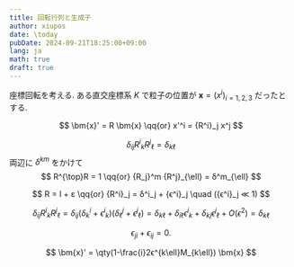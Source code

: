 ```yaml
---
title: 回転行列と生成子
author: xiupos
date: \today
pubDate: 2024-09-21T18:25:00+09:00
lang: ja
math: true
draft: true
---
```

座標回転を考える. ある直交座標系 $K$ で粒子の位置が $\bm{x}=(x^i)_{i=1,2,3}$ だったとする.

$$
\bm{x}' = R \bm{x} \qq{or} x'^i = {R^i}_j x^j
$$

$$
δ_{ij} {R^i}_k {R^j}_{\ell} = δ_{k\ell}
$$
両辺に $δ^{km}$ をかけて
$$
R^{\top}R = 1 \qq{or} {R_j}^m {R^j}_{\ell} = δ^m_{\ell}
$$

$$
R = I + ε \qq{or} {R^i}_j = δ^i_j + {ϵ^i}_j \quad ({ϵ^i}_j ≪ 1)
$$

$$
δ_{ij} {R^i}_k {R^j}_{\ell} = δ_{ij} (δ^i_k + {ϵ^i}_k)(δ^j_{\ell} + {ϵ^j}_{\ell}) = δ_{k\ell} + δ_{i\ell} {ϵ^i}_k + δ_{kj} {ϵ^j}_{\ell} + O(ϵ^2) = δ_{k\ell}
$$

$$
ϵ_{ji} + ϵ_{ij} = 0.
$$

$$
\bm{x}' = \qty(1-\frac{i}2ϵ^{k\ell}M_{k\ell}) \bm{x}
$$

